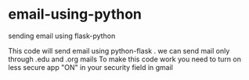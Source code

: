 # email-using-python
sending email using flask-python

This code will send email using python-flask .
we can send mail only through .edu and .org mails
To make this code work you need to turn on less secure app "ON" in your security field in gmail
